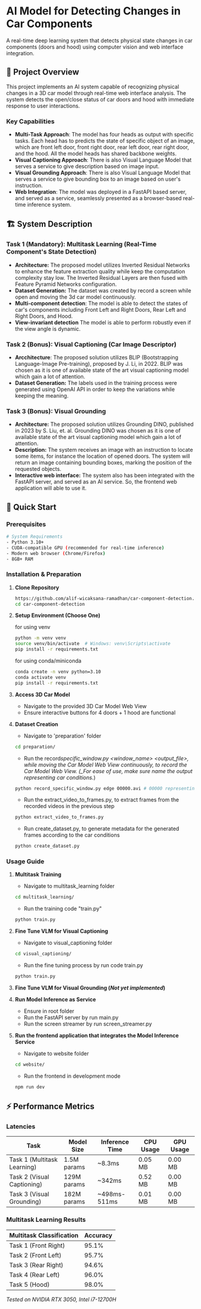 # AI Model for Detecting Changes in Car Components

A real-time deep learning system that detects physical state changes in car components (doors and hood) using computer vision and web interface integration.

## 🎯 Project Overview

This project implements an AI system capable of recognizing physical changes in a 3D car model through real-time web interface analysis. The system detects the open/close status of car doors and hood with immediate response to user interactions.

### Key Capabilities

- **Multi-Task Approach**: The model has four heads as output with specific tasks. Each head has to predicts the state of specific object of an image, which are front left door, front right door, rear left door, rear right door, and the hood. All the model heads has shared backbone weights.
- **Visual Captioning Approach**: There is also Visual Language Model that serves a service to give description based on image input.
- **Visual Grounding Approach**: There is also Visual Language Model that serves a service to give bounding box to an image based on user's instruction.
- **Web Integration**: The model was deployed in a FastAPI based server, and served as a service, seamlessly presented as a browser-based real-time inference system.

## 🏗️ System Description

### Task 1 (Mandatory): Multitask Learning (Real-Time Component's State Detection)

- **Architecture:** The proposed model utilizes Inverted Residual Networks to enhance the feature extraction quality while keep the computation complexity stay low. The Inverted Residual Layers are then fused with Feature Pyramid Networks configuration.
- **Dataset Generation:** The dataset was created by record a screen while open and moving the 3d car model continuously.
- **Multi-component detection**: The model is able to detect the states of car's components including Front Left and Right Doors, Rear Left and Right Doors, and Hood.
- **View-invariant detection** The model is able to perform robustly even if the view angle is dynamic.

### Task 2 (Bonus): Visual Captioning (Car Image Descriptor)

- **Arcchitecture**: The proposed solution utilizes BLIP (Bootstrapping Language-Image Pre-training), proposed by J. Li, in 2022. BLIP was chosen as it is one of available state of the art visual captioning model which gain a lot of attention.
- **Dataset Generation:** The labels used in the training process were generated using OpenAI API in order to keep the variations while keeping the meaning.

### Task 3 (Bonus): Visual Grounding

- **Architecture:** The proposed solution utilizes Grounding DINO, published in 2023 by S. Liu, et. al. Grounding DINO was chosen as it is one of available state of the art visual captioning model which gain a lot of attention.
- **Description:** The system receives an image with an instruction to locate some items, for instance the location of opened doors. The system will return an image containing bounding boxes, marking the position of the requested objects.
- **Interactive web interface:** The system also has been integrated with the FastAPI server, and served as an AI service. So, the frontend web application will able to use it.

## 🚀 Quick Start

### Prerequisites

```bash
# System Requirements
- Python 3.10+
- CUDA-compatible GPU (recommended for real-time inference)
- Modern web browser (Chrome/Firefox)
- 8GB+ RAM
```

### Installation & Preparation

1. **Clone Repository**

   ```bash
   https://github.com/alif-wicaksana-ramadhan/car-component-detection.git
   cd car-component-detection
   ```

2. **Setup Environment (Choose One)**

   for using venv

   ```bash
   python -m venv venv
   source venv/bin/activate  # Windows: venv\Scripts\activate
   pip install -r requirements.txt
   ```

   for using conda/miniconda

   ```bash
   conda create -n venv python=3.10
   conda activate venv
   pip install -r requirements.txt
   ```

3. **Access 3D Car Model**

   - Navigate to the provided 3D Car Model Web View
   - Ensure interactive buttons for 4 doors + 1 hood are functional

4. **Dataset Creation**
   - Navigate to 'preparation' folder
   ```bash
   cd preparation/
   ```
   - Run the record*specific_window.py <window_name> <output_file>, while moving the Car Model Web View continuously, to record the Car Model Web View. (\_For ease of use, make sure name the output representing car conditions.*)
   ```bash
   python record_specific_window.py edge 00000.avi # 00000 representing all monitored components are closed
   ```
   - Run the extract_video_to_frames.py, to extract frames from the recorded videos in the previous step
   ```bash
   python extract_video_to_frames.py
   ```
   - Run create_dataset.py, to generate metadata for the generated frames according to the car conditions
   ```bash
   python create_dataset.py
   ```

### Usage Guide

1. **Multitask Training**

   - Navigate to multitask_learning folder

   ```bash
   cd multitask_learning/
   ```

   - Run the training code "train.py"

   ```bash
   python train.py
   ```

2. **Fine Tune VLM for Visual Captioning**

   - Navigate to visual_captioning folder

   ```bash
   cd visual_captioning/
   ```

   - Run the fine tuning process by run code train.py

   ```bash
   python train.py
   ```

3. **Fine Tune VLM for Visual Grounding (_Not yet implemented_)**

4. **Run Model Inference as Service**

   - Ensure in root folder
   - Run the FastAPI server by run main.py
   - Run the screen streamer by run screen_streamer.py

5. **Run the frontend application that integrates the Model Inference Service**
   - Navigate to website folder
   ```bash
   cd website/
   ```
   - Run the frontend in development mode
   ```bash
   npm run dev
   ```

## ⚡ Performance Metrics

### Latencies

| Task                        | Model Size  | Inference Time | CPU Usage | GPU Usage |
| --------------------------- | ----------- | -------------- | --------- | --------- |
| Task 1 (Multitask Learning) | 1.5M params | ~8.3ms         | 0.05 MB   | 0.00 MB   |
| Task 2 (Visual Captioning)  | 129M params | ~342ms         | 0.52 MB   | 0.00 MB   |
| Task 3 (Visual Grounding)   | 182M params | ~498ms-511ms   | 0.01 MB   | 0.00 MB   |

### Multitask Learning Results

| Multitask Classification | Accuracy |
| ------------------------ | -------- |
| Task 1 (Front Right)     | 95.1%    |
| Task 2 (Front Left)      | 95.7%    |
| Task 3 (Rear Right)      | 94.6%    |
| Task 4 (Rear Left)       | 96.0%    |
| Task 5 (Hood)            | 98.0%    |

_Tested on NVIDIA RTX 3050, Intel i7-12700H_
